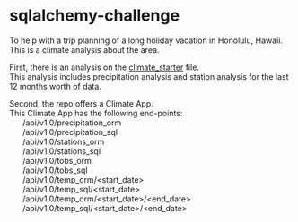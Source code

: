 # sqlalchemy-challenge
To help with a trip planning of a long holiday vacation in Honolulu, Hawaii. This is a climate analysis about the area.

First, there is an analysis on the [climate_starter](climate_starter.ipynb) file. \
This analysis includes precipitation analysis and station analysis for the last 12 months worth of data. 

Second, the repo offers a Climate App. \
This Climate App has the following end-points:\
&nbsp;&nbsp;&nbsp;&nbsp;&nbsp;&nbsp;/api/v1.0/precipitation_orm\
&nbsp;&nbsp;&nbsp;&nbsp;&nbsp;&nbsp;/api/v1.0/precipitation_sql\
&nbsp;&nbsp;&nbsp;&nbsp;&nbsp;&nbsp;/api/v1.0/stations_orm\
&nbsp;&nbsp;&nbsp;&nbsp;&nbsp;&nbsp;/api/v1.0/stations_sql\
&nbsp;&nbsp;&nbsp;&nbsp;&nbsp;&nbsp;/api/v1.0/tobs_orm\
&nbsp;&nbsp;&nbsp;&nbsp;&nbsp;&nbsp;/api/v1.0/tobs_sql\
&nbsp;&nbsp;&nbsp;&nbsp;&nbsp;&nbsp;/api/v1.0/temp_orm/<start_date>\
&nbsp;&nbsp;&nbsp;&nbsp;&nbsp;&nbsp;/api/v1.0/temp_sql/<start_date>\
&nbsp;&nbsp;&nbsp;&nbsp;&nbsp;&nbsp;/api/v1.0/temp_orm/<start_date>/<end_date>\
&nbsp;&nbsp;&nbsp;&nbsp;&nbsp;&nbsp;/api/v1.0/temp_sql/<start_date>/<end_date>
